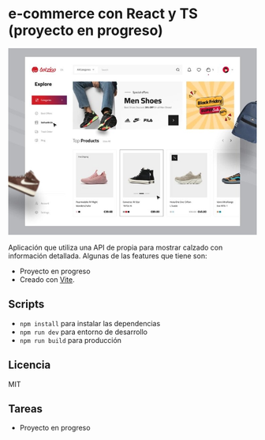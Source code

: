 # e-commerce con React y TS (proyecto en progreso)

![Captura de la e-commerce](./public/e-commerce-capture.jpg)

Aplicación que utiliza una API de propia para mostrar calzado con información detallada. Algunas de las features que tiene son:

- Proyecto en progreso
- Creado con [Vite](https://vitejs.dev).

## Scripts

- `npm install` para instalar las dependencias
- `npm run dev` para entorno de desarrollo
- `npm run build` para producción

## Licencia

MIT

## Tareas

- Proyecto en progreso
